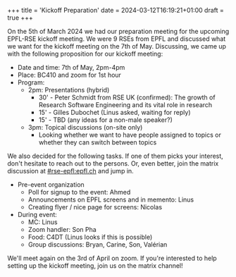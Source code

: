 +++
title = 'Kickoff Preparation'
date = 2024-03-12T16:19:21+01:00
draft = true
+++

On the 5th of March 2024 we had our preparation meeting for the upcoming EPFL-RSE kickoff meeting.
We were 9 RSEs from EPFL and discussed what we want for the kickoff meeting on the 7th of May.
Discussing, we came up with the following proposition for our kickoff meeting:

- Date and time: 7th of May, 2pm-4pm
- Place: BC410 and zoom for 1st hour
- Program:
  - 2pm: Presentations (hybrid)
    - 30' - Peter Schmidt from RSE UK (confirmed): The growth of Research Software Engineering and its vital role in research
    - 15' - Gilles Dubochet (Linus asked, waiting for reply)
    - 15' - TBD (any ideas for a non-male speaker?)
  - 3pm: Topical discussions (on-site only)
    - Looking whether we want to have people assigned to topics or whether they can switch between topics

We also decided for the following tasks.
If one of them picks your interest, don't hesitate to reach out to the persons.
Or, even better, join the matrix discussion at [#rse-epfl:epfl.ch](https://matrix.c4dt.org/#/room/#rse-epfl:epfl.ch)
and jump in.

- Pre-event organization
  - Poll for signup to the event: Ahmed
  - Announcements on EPFL screens and in memento: Linus
  - Creating flyer / nice page for screens: Nicolas
- During event:
  - MC: Linus 
  - Zoom handler: Son Pha 
  - Food: C4DT (Linus looks if this is possible)
  - Group discussions: Bryan, Carine, Son, Valérian 

We'll meet again on the 3rd of April on zoom.
If you're interested to help setting up the kickoff meeting, join us on the matrix channel!